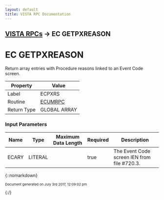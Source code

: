 ```yaml
---
layout: default
title: VISTA RPC Documentation
---
```


## [VISTA RPCs](TableOfContents) &#8594; EC GETPXREASON
# EC GETPXREASON

Return array entries with Procedure reasons linked to an Event Code screen.

Property | Value
--- | ---
Label | ECPXRS
Routine | [ECUMRPC](http://code.osehra.org/dox/Routine_ECUMRPC_source.html)
Return Type | GLOBAL ARRAY


### Input Parameters

Name | Type | Maximum Data Length | Required | Description
--- | --- | --- | --- | ---
ECARY | LITERAL |  | true | The Event Code screen IEN from file #720.3.



{::nomarkdown} <br/><p style="font-size: 11px">Document generated on July 3rd 2017, 12:09:02 pm</p>{:/}